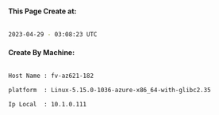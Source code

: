 
   
#### This Page Create at:

```bash

2023-04-29 - 03:08:23 UTC

```

#### Create By Machine:

```bash

Host Name : fv-az621-182

platform  : Linux-5.15.0-1036-azure-x86_64-with-glibc2.35

Ip Local  : 10.1.0.111

```

